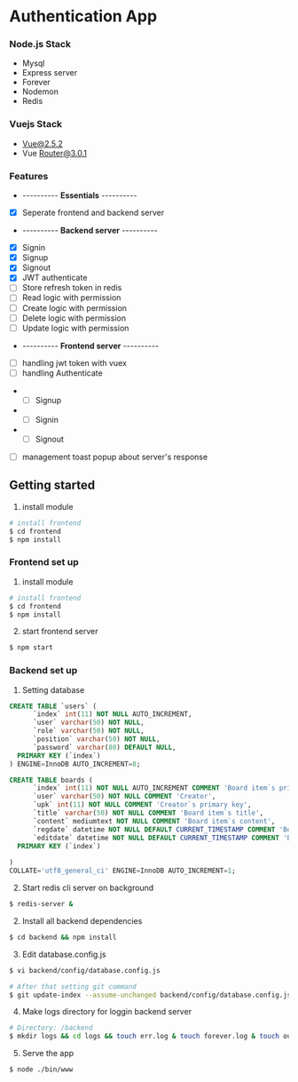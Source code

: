 # Authentication App

### Node.js Stack

- Mysql
- Express server
- Forever
- Nodemon
- Redis

### Vuejs Stack

- Vue@2.5.2
- Vue Router@3.0.1

### Features
* ---------- **Essentials** ----------
* [x] Seperate frontend and backend server
* ---------- **Backend server** ----------
* [x] Signin
* [x] Signup
* [x] Signout
* [x] JWT authenticate
* [ ] Store refresh token in redis
* [ ] Read logic with permission
* [ ] Create logic with permission
* [ ] Delete logic with permission
* [ ] Update logic with permission
* ---------- **Frontend server** ----------
* [ ] handling jwt token with vuex
* [ ] handling Authenticate
- * [ ] Signup
- * [ ] Signin
- * [ ] Signout
* [ ] management toast popup about server's response

## Getting started
1. install module
```bash
# install frontend
$ cd frontend
$ npm install
```

### Frontend set up
1. install module
```bash
# install frontend
$ cd frontend
$ npm install
```
2. start frontend server
```bash
$ npm start
```



### Backend set up
1. Setting database

```sql
CREATE TABLE `users` (
      `index` int(11) NOT NULL AUTO_INCREMENT,
      `user` varchar(50) NOT NULL,
      `role` varchar(50) NOT NULL,
      `position` varchar(50) NOT NULL,
      `password` varchar(80) DEFAULT NULL,
  PRIMARY KEY (`index`)
) ENGINE=InnoDB AUTO_INCREMENT=8;

CREATE TABLE boards (
      `index` int(11) NOT NULL AUTO_INCREMENT COMMENT 'Board item`s primary key',
      `user` varchar(50) NOT NULL COMMENT 'Creator',
      `upk` int(11) NOT NULL COMMENT 'Creator`s primary key',
      `title` varchar(50) NOT NULL COMMENT 'Board item`s title',
      `content` mediumtext NOT NULL COMMENT 'Board item`s content',
      `regdate` datetime NOT NULL DEFAULT CURRENT_TIMESTAMP COMMENT 'Board item`s regdate',
      `editdate` datetime NOT NULL DEFAULT CURRENT_TIMESTAMP COMMENT 'Board item`s edit date'
  PRIMARY KEY (`index`)
  
)
COLLATE='utf8_general_ci' ENGINE=InnoDB AUTO_INCREMENT=1;
```

2. Start redis cli server on background
```bash
$ redis-server &
```
2. Install all backend dependencies
```bash
$ cd backend && npm install
```

3. Edit database.config.js 
```bash
$ vi backend/config/database.config.js

# After that setting git command
$ git update-index --assume-unchanged backend/config/database.config.js
```

4. Make logs directory for loggin backend server
```bash
# Directory: /backend
$ mkdir logs && cd logs && touch err.log & touch forever.log & touch out.log 
```

5. Serve the app
```bash
$ node ./bin/www
```
